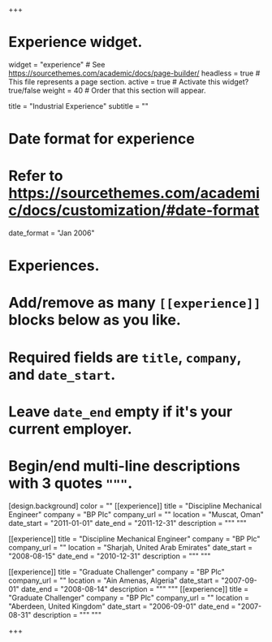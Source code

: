 +++
# Experience widget.
widget = "experience"  # See https://sourcethemes.com/academic/docs/page-builder/
headless = true  # This file represents a page section.
active = true  # Activate this widget? true/false
weight = 40  # Order that this section will appear.

title = "Industrial Experience"
subtitle = ""

# Date format for experience
#   Refer to https://sourcethemes.com/academic/docs/customization/#date-format
date_format = "Jan 2006"

# Experiences.
#   Add/remove as many `[[experience]]` blocks below as you like.
#   Required fields are `title`, `company`, and `date_start`.
#   Leave `date_end` empty if it's your current employer.
#   Begin/end multi-line descriptions with 3 quotes `"""`.
[design.background]
  color = ""
[[experience]]
  title = "Discipline Mechanical Engineer"
  company = "BP Plc"
  company_url = ""
  location = "Muscat, Oman"
  date_start = "2011-01-01"
  date_end = "2011-12-31"
  description = """
  """

[[experience]]
  title = "Discipline Mechanical Engineer"
  company = "BP Plc"
  company_url = ""
  location = "Sharjah, United Arab Emirates"
  date_start = "2008-08-15"
  date_end = "2010-12-31"
  description = """
  """

[[experience]]
  title = "Graduate Challenger"
  company = "BP Plc"
  company_url = ""
  location = "Ain Amenas, Algeria"
  date_start = "2007-09-01"
  date_end = "2008-08-14"
  description = """
  """
[[experience]]
  title = "Graduate Challenger"
  company = "BP Plc"
  company_url = ""
  location = "Aberdeen, United Kingdom"
  date_start = "2006-09-01"
  date_end = "2007-08-31"
  description = """
  """

+++
